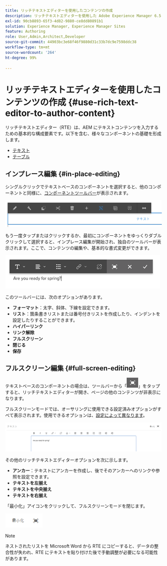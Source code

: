 ```yaml
---
title: リッチテキストエディターを使用したコンテンツの作成
description: リッチテキストエディターを使用した Adobe Experience Manager 6.5 でのコンテンツの作成
exl-id: 90cb8893-65f3-4d82-9880-ce8dd80891b1
solution: Experience Manager, Experience Manager Sites
feature: Authoring
role: User,Admin,Architect,Developer
source-git-commit: 44903bc3e68f46f9880d31c33b7dc9e7598ddc38
workflow-type: tm+mt
source-wordcount: '264'
ht-degree: 99%

---
```


# リッチテキストエディターを使用したコンテンツの作成 {#use-rich-text-editor-to-author-content}

リッチテキストエディター（RTE）は、AEM にテキストコンテンツを入力するための基本的な構成要素です。以下を含む、様々なコンポーネントの基礎を形成します。

* [テキスト](https://experienceleague.adobe.com/ja/docs/experience-manager-core-components/using/wcm-components/text)
* [テーブル](https://experienceleague.adobe.com/ja/docs/experience-manager-core-components/using/wcm-components/text#table)

## インプレース編集 {#in-place-editing}

シングルクリックでテキストベースのコンポーネントを選択すると、他のコンポーネントと同様に、[コンポーネントツールバー](/help/sites-authoring/editing-content.md#edit-configure-copy-cut-delete-paste)が表示されます。

![screen_shot_2018-03-21at163054](assets/screen_shot_2018-03-21at163054.png)

もう一度タップまたはクリックするか、最初にコンポーネントをゆっくりダブルクリックして選択すると、インプレース編集が開始され、独自のツールバーが表示されます。ここで、コンテンツの編集や、基本的な書式変更ができます。

![screen_shot_2018-03-21at163214](assets/screen_shot_2018-03-21at163214.png)

このツールバーには、次のオプションがあります。

* **フォーマット**：太字、斜体、下線を設定できます。
* **リスト**：箇条書きリストまたは番号付きリストを作成したり、インデントを設定したりすることができます。
* **ハイパーリンク**
* **リンク解除**
* **フルスクリーン**
* **閉じる**
* **保存**

## フルスクリーン編集 {#full-screen-editing}

テキストベースのコンポーネントの場合は、ツールバーから「![フルスクリーン編集モード](do-not-localize/screen_shot_2018-03-21at163236.png)」をタップすると、リッチテキストエディターが開き、ページの他のコンテンツが非表示になります。

フルスクリーンモードでは、オーサリングに使用できる設定済みオプションがすべて表示されます。使用できるオプションは、[設定によって異なります](/help/sites-administering/rich-text-editor.md)。

![screen_shot_2018-03-21at163248](assets/screen_shot_2018-03-21at163248.png)

その他のリッチテキストエディターオプションを次に示します。

* **アンカー**：テキストにアンカーを作成し、後でそのアンカーへのリンクや参照を設定できます。
* **テキストを左揃え**
* **テキストを中央揃え**
* **テキストを右揃え**

「最小化」アイコンをクリックして、フルスクリーンモードを閉じます。

![screen_shot_2018-03-21at163323](assets/screen_shot_2018-03-21at163323.png)

>[!NOTE]
>
>ネストされたリストを Microsoft Word から RTE にコピーすると、データの整合性が失われ、RTE にテキストを貼り付けた後で手動調整が必要になる可能性があります。
